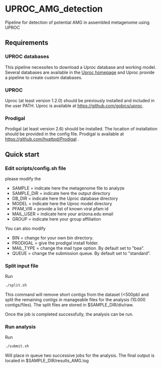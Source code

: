 # UPROC_AMG_detection
Pipeline for detection of potential AMG in assembled metagenome using UPROC

## Requirements

### UPROC databases
This pipeline necessites to download a Uproc database and working model. Several databases are available in the [Uproc homepage](http://uproc.gobics.de)  and Uproc provide a pipeline to create custom databases. 

### UPROC
Uproc (at least version 1.2.0) should be previously installed and included in the user PATH. Uproc is available at https://github.com/gobics/uproc.

### Prodigal
Prodigal (at least version 2.6) should be installed. The location of installation should be provided in the config file.
Prodigal is available at https://github.com/hyattpd/Prodigal .

## Quick start

### Edit scripts/config.sh file

please modify the

  - SAMPLE = indicate here the metagenome file to analyze
  - SAMPLE_DIR = indicate here the output directory
  - DB_DIR = indicate here the Uproc database directory
  - MODEL = indicate here the Uproc model directory
  - PFAM_VIR = provide a list of known viral pfam id
  - MAIL_USER = indicate here your arizona.edu email
  - GROUP = indicate here your group affiliation

You can also modify

  - BIN = change for your own bin directory.
  - PRODIGAL = give the prodigal install folder.
  - MAIL_TYPE = change the mail type option. By default set to "bea".
  - QUEUE = change the submission queue. By default set to "standard".
  
  ### Split input file
  
  Run 
  ```bash
  ./split.sh
  ```
  This command will remove short contigs from the dataset (<500pb) and split the remaining contigs in manageable files for the analysis (10.000 contigs/files). The split files are stored in $SAMPLE_DIR/div/raw.
  
  Once the job is completed successfully, the analysis can be run.
  
  ### Run analysis
  
  Run 
  ```bash
  ./submit.sh
  ```
  
  Will place in queue two successive jobs for the analysis.
  The final output is located in $SAMPLE_DIR/results_AMG.log
